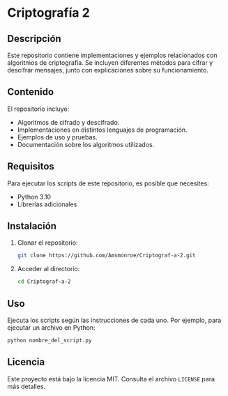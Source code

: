 # Criptografía 2

## Descripción
Este repositorio contiene implementaciones y ejemplos relacionados con algoritmos de criptografía. Se incluyen diferentes métodos para cifrar y descifrar mensajes, junto con explicaciones sobre su funcionamiento.

## Contenido
El repositorio incluye:
- Algoritmos de cifrado y descifrado.
- Implementaciones en distintos lenguajes de programación.
- Ejemplos de uso y pruebas.
- Documentación sobre los algoritmos utilizados.

## Requisitos
Para ejecutar los scripts de este repositorio, es posible que necesites:
- Python 3.10
- Librerías adicionales 

## Instalación
1. Clonar el repositorio:
   ```sh
   git clone https://github.com/Amsmonroe/Criptograf-a-2.git
   ```
2. Acceder al directorio:
   ```sh
   cd Criptograf-a-2
   ```

## Uso
Ejecuta los scripts según las instrucciones de cada uno. Por ejemplo, para ejecutar un archivo en Python:
```sh
python nombre_del_script.py
```

## Licencia
Este proyecto está bajo la licencia MIT. Consulta el archivo `LICENSE` para más detalles.



